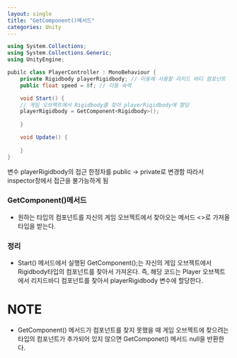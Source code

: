 ```yaml
---
layout: single
title: "GetComponent()메서드"
categories: Unity
---
```


```C#
using System.Collections;
using System.Collections.Generic;
using UnityEngine;

pubilc class PlayerController : MonoBehaviour {
	private Rigidbody playerRigidbody; // 이동에 사용할 리지드 바디 컴포넌트
	public float speed = 8f; // 이동 속력

	void Start() {
	// 게임 오브젝트에서 Rigidbody를 찾아 playerRigidbody에 할당
	playerRigidbody = GetComponent<Rigidbody>();
	
	}

	void Update() {
	
	}
}
```
변수 playerRigidbody의 접근 한정자를 public -> private로 변경함
따라서 inspector창에서 접근을 불가능하게 됨

### GetComponent()메서드
- 원하는 타입의 컴포넌트를 자신의 게임 오브젝트에서 찾아오는 메서드
  <>로 가져올 타입을 받는다.
  
### 정리
- Start() 메서드에서 실행된 GetComponent<Rigidbody>();는 자신의 게임 오브젝트에서 Rigidbody타입의 컴포넌트를 찾아서 가져온다.
	  즉, 해당 코드는 Player 오브젝트에서 리지드바디 컴포넌트를 찾아서 playerRigidbody 변수에 할당한다. 

# NOTE
- GetComponent() 메서드가 컴포넌트를 찾지 못했을 때
	  게임 오브젝트에 찾으려는 타입의 컴포넌트가 추가되어 있지 않으면 GetComponet() 메서드 null을 반환한다.
  
